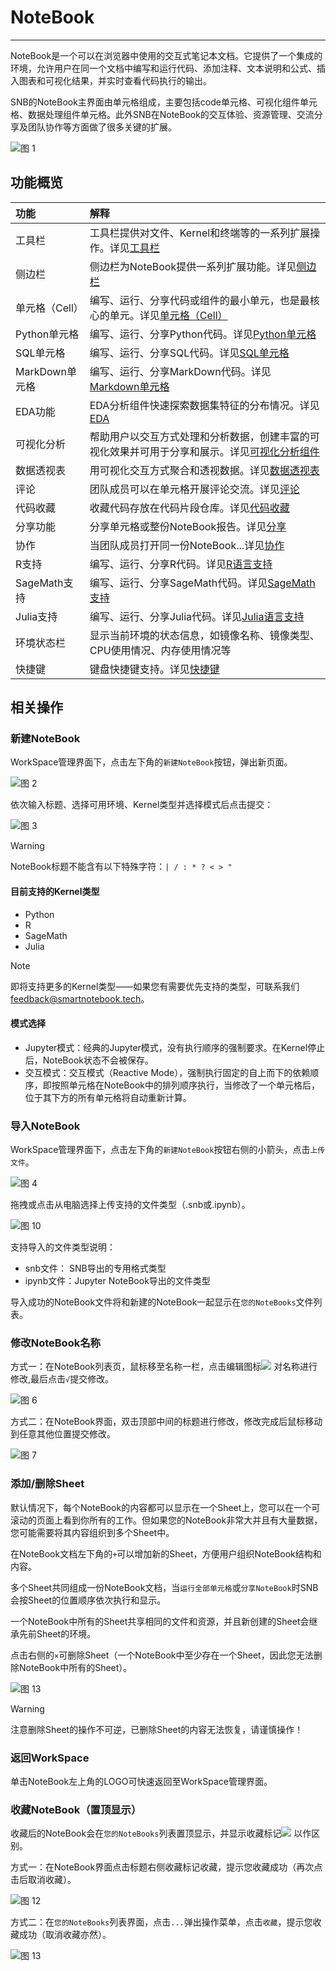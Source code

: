 # NoteBook
<!-- 7101752 -->
---
<!-- NoteBook是一个可以在浏览器中使用的交互式笔记本文档，它的核心任务是通过将文字、代码、图表、公式、结论都整合在一个文档中，能够将整个分析过程完整清晰地表述，并能够以网页的形式进行分享。

Notebook可以实现将代码、文字完美结合起来，因此非常适合从事机器学习、数据分析等数据科学工作的人员使用。

逻辑视图的主界面由单元组成，包括“代码”单元、“标记和文本”单元、输入参数以及“显示”单元（如“表格显示”单元）。
然而，Hex在一些关键方面扩展了笔记本电脑模型： -->

NoteBook是一个可以在浏览器中使用的交互式笔记本文档。它提供了一个集成的环境，允许用户在同一个文档中编写和运行代码、添加注释、文本说明和公式、插入图表和可视化结果，并实时查看代码执行的输出。

SNB的NoteBook主界面由单元格组成，主要包括code单元格、可视化组件单元格、数据处理组件单元格。此外SNB在NoteBook的交互体验、资源管理、交流分享及团队协作等方面做了很多关键的扩展。

![图 1](../images/4439cf1646f26c013a25d09d6b415cdf9e6f92d065c2246365138e148ea4ad79.png)  

## 功能概览

| 功能 | 解释 | 
| :-----| :---- | 
| 工具栏 | 工具栏提供对文件、Kernel和终端等的一系列扩展操作。详见<a href="./Toolbar.md" title="工具栏">工具栏</a>  | 
| 侧边栏 | 侧边栏为NoteBook提供一系列扩展功能。详见<a href="./Sidebar.md" title="侧边栏">侧边栏</a>   | 
| 单元格（Cell） | 编写、运行、分享代码或组件的最小单元，也是最核心的单元。详见<a href="./Cell.md" title="单元格（Cell）">单元格（Cell）</a>   | 
| Python单元格 | 编写、运行、分享Python代码。详见<a href="./Python.md" title="Python单元格">Python单元格</a>   | 
| SQL单元格 | 编写、运行、分享SQL代码。详见<a href="./SQL.md" title="SQL单元格">SQL单元格</a>   | 
| MarkDown单元格 | 编写、运行、分享MarkDown代码。详见<a href="./Markdown.md" title="Markdown单元格">Markdown单元格</a>   | 
| EDA功能 | EDA分析组件快速探索数据集特征的分布情况。详见<a href="./EDA.md" title="EDA">EDA</a> | 
| 可视化分析 | 帮助用户以交互方式处理和分析数据，创建丰富的可视化效果并可用于分享和展示。详见<a href="./Visualization.md" title="可视化组件">可视化分析组件</a> | 
| 数据透视表 | 用可视化交互方式聚合和透视数据。详见<a href="./DataTransform.md" title="数据透视表">数据透视表</a> | 
| 评论 | 团队成员可以在单元格开展评论交流。详见<a href="./Comments.md" title="评论">评论</a> |
| 代码收藏 | 收藏代码存放在代码片段仓库。详见<a href="./Collections.md" title="代码收藏">代码收藏</a> |  
| 分享功能 | 分享单元格或整份NoteBook报告。详见<a href="./Share.md" title="分享">分享</a> | 
| 协作 | 当团队成员打开同一份NoteBook...详见<a href="./Teamwork.md" title="协作">协作</a> | 
| R支持 | 编写、运行、分享R代码。详见<a href="./R.md" title="R单元格">R语言支持</a>   | 
| SageMath支持 | 编写、运行、分享SageMath代码。详见<a href="./SageMath.md" title="SageMath单元格">SageMath支持</a>   | 
| Julia支持 | 编写、运行、分享Julia代码。详见<a href="./Julia.md" title="Julia单元格">Julia语言支持</a>   | 
| 环境状态栏 | 显示当前环境的状态信息，如镜像名称、镜像类型、CPU使用情况、内存使用情况等 | 
| 快捷键 | 键盘快捷键支持。详见<a href="./Shortcuts.md" title="快捷键">快捷键</a> | 

## 相关操作

### 新建NoteBook

<span id="newnb"></span>

WorkSpace管理界面下，点击左下角的`新建NoteBook`按钮，弹出新页面。

<!-- ![图 8](../images/createnote.png)   -->

![图 2](../images/9526ea7cdf737aa42d818f6fc6f0ef170354e59e90b57468a7738409878818aa.png)  


依次输入标题、选择可用环境、Kernel类型并选择模式后点击提交：

<!-- ![图 6](../images/notebook_ker.png)   -->
![图 3](../images/dacc44e5d860b3d41d43f54dc6c583123599bc17d37e0cd095ed1964e5b6e618.png)  

> [!WARNING]
> NoteBook标题不能含有以下特殊字符：`| / : * ? < > "`

#### 目前支持的Kernel类型

  * Python
  * R
  * SageMath
  * Julia

> [!NOTE]
> 即将支持更多的Kernel类型——如果您有需要优先支持的类型，可联系我们 <feedback@smartnotebook.tech>。

#### 模式选择

  * Jupyter模式：经典的Jupyter模式，没有执行顺序的强制要求。在Kernel停止后，NoteBook状态不会被保存。
  * 交互模式：交互模式（Reactive Mode），强制执行固定的自上而下的依赖顺序，即按照单元格在NoteBook中的排列顺序执行，当修改了一个单元格后，位于其下方的所有单元格将自动重新计算。
  
<!-- ### Notebook界面（空）

![图 7](../images/newnotebooks.png)   -->

### 导入NoteBook

WorkSpace管理界面下，点击左下角的`新建NoteBook`按钮右侧的小箭头，点击`上传文件`。

<!-- ![图 9](../images/importfile.png)   -->
![图 4](../images/4e2c484b4a00df319c919b139453b76dd10b8e757ebeeb634ad8a0f57aa7261e.png)  

拖拽或点击从电脑选择上传支持的文件类型（.snb或.ipynb）。

![图 10](../images/uploadfile.png)  

支持导入的文件类型说明：

- snb文件： SNB导出的专用格式类型
- ipynb文件：Jupyter NoteBook导出的文件类型

导入成功的NoteBook文件将和新建的NoteBook一起显示在`您的NoteBooks`文件列表。  

### 修改NoteBook名称


方式一：在NoteBook列表页，鼠标移至名称一栏，点击编辑图标<img style="display: inline-block;padding:0px;border:0px" src="../images/65a905b0ead2151eedb628ffb9024bafc5f822fa399532886a15503f64510d0c.png"  />  对名称进行修改,最后点击`√`提交修改。

<!-- ![图 11](../images/alter.png)   -->
![图 6](../images/1e10faab00dc916342ecb6167595578131b6af8125c1d203041af223dce6a3b2.gif)  

方式二：在NoteBook界面，双击顶部中间的标题进行修改，修改完成后鼠标移动到任意其他位置提交修改。  

![图 7](../images/088f9bd43fd15adbd26a7fdc1415df7d8dfc33f6e1c407527c6312f1109abdef.gif)  


### 添加/删除Sheet

默认情况下，每个NoteBook的内容都可以显示在一个Sheet上，您可以在一个可滚动的页面上看到你所有的工作。但如果您的NoteBook非常大并且有大量数据，您可能需要将其内容组织到多个Sheet中。

在NoteBook文档左下角的`+`可以增加新的Sheet，方便用户组织NoteBook结构和内容。

多个Sheet共同组成一份NoteBook文档，当`运行全部单元格`或`分享NoteBook`时SNB会按Sheet的位置顺序依次执行和显示。

一个NoteBook中所有的Sheet共享相同的文件和资源，并且新创建的Sheet会继承先前Sheet的环境。

点击右侧的`×`可删除Sheet（一个NoteBook中至少存在一个Sheet，因此您无法删除NoteBook中所有的Sheet）。

![图 13](../images/sheets.png)  
<!-- ![图 8](../images/46c7510d8cc6eaf4c3b936f4ee3ca4844c9891b4d208589fb92d0652f19cdb11.png)   -->
> [!WARNING]
> 注意删除Sheet的操作不可逆，已删除Sheet的内容无法恢复，请谨慎操作！

### 返回WorkSpace

单击NoteBook左上角的LOGO可快速返回至WorkSpace管理界面。

<!-- <img style="display: inline-block;padding:0px;border:0px;width:26px;height:28
px" src="../images/4c86290b8f189b173f1c3ff38bb2ee279bfca6b8951ffdf47a562bbb5b683e86.png"  /> -->
<!-- ![图 14](../images/logoarea.png)   -->
<!-- ![图 9](../images/fc0650de1e950a44e4509aa4b0b2d82621737b7c0129462af4f431d33abcc132.png)   -->


<!-- ## 成员同时打开一份NoteBook

当多名团队成员同时编辑同一份NoteBook文档，后打开NoteBook的成员会在NoteBook页面上方收到提示，无法保存修改的内容（同时编辑内容会产生冲突）：

![图 8](../images/confli.png)   -->

### 收藏NoteBook（置顶显示）

收藏后的NoteBook会在`您的NoteBooks`列表置顶显示，并显示收藏标记<img style="display: inline-block;padding:0px;border:0px" src="../images/da92b5719ed49010197cead96f933b7520d8987b142b58f103cac2766f0d2179.png"  />
以作区别。

方式一：在NoteBook界面点击标题右侧收藏标记收藏，提示您收藏成功（再次点击后取消收藏）。

<!-- ![图 5](../images/%E6%94%B6%E8%97%8FNoteBooks%E6%88%90%E5%8A%9F%E5%92%8C%E5%8F%96%E6%B6%88.gif)   -->
![图 12](../images/9d0f01c1730a515d1163d20dcf8403821931dd998cf6c2b5b294a8ebcaaf712f.gif)  


方式二：在`您的NoteBooks`列表界面，点击`...`弹出操作菜单，点击`收藏`，提示您收藏成功（取消收藏亦然）。

![图 13](../images/96ceed4ed00cab281563b302e32cd46b4bc7e8b88c2e3367389a0eee1ac92890.gif)  

